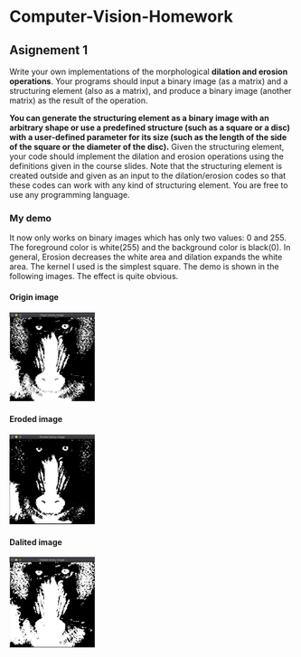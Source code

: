 # Computer-Vision-Homework

## Asignement 1

Write your own implementations of the morphological **dilation and erosion operations**. Your programs should input a binary image (as a matrix) and a structuring element (also as a matrix), and produce a binary image (another matrix) as the result of the operation.

**You can generate the structuring element as a binary image with an arbitrary shape or use a predefined structure (such as a square or a disc) with a user-defined parameter for its size (such as the length of the side of the square or the diameter of the disc).** Given the structuring element, your code should implement the dilation and erosion operations using the definitions given in the course slides. Note that the structuring element is created outside and given as an input to the dilation/erosion codes so that these codes can work with any kind of structuring element. You are free to use any programming language. 

### My demo

It now only works on binary images which has only two values: 0 and 255.
The foreground color is white(255) and the background color is black(0). In general, Erosion decreases the white area and dilation expands the white area. The kernel I used is the simplest square.
The demo is shown in the following images. The effect is quite obvious. 

#### Origin image

<img src="https://github.com/GEORGE5961/Computer-Vision-Homework/blob/master/hw1/origin.png?raw=true" width="30%" />

#### Eroded image

<img src="https://github.com/GEORGE5961/Computer-Vision-Homework/blob/master/hw1/eroded.png?raw=true" width="30%" />

#### Dalited image

<img src="https://github.com/GEORGE5961/Computer-Vision-Homework/blob/master/hw1/dalited.png?raw=true" width="30%" />


